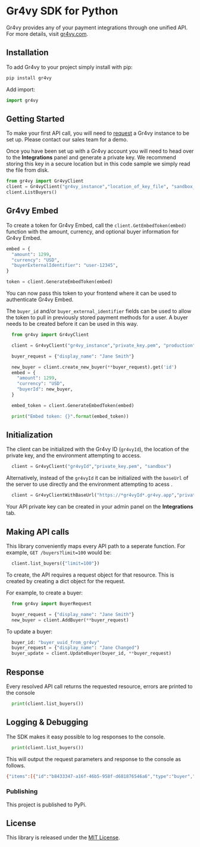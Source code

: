 # Gr4vy SDK for Python

Gr4vy provides any of your payment integrations through one unified API. For
more details, visit [gr4vy.com](https://gr4vy.com).

## Installation

To add Gr4vy to your project simply install with pip:

```python
pip install gr4vy
```

Add import:

```python
import gr4vy
```

## Getting Started

To make your first API call, you will need to [request](https://gr4vy.com) a
Gr4vy instance to be set up. Please contact our sales team for a demo.

Once you have been set up with a Gr4vy account you will need to head over to the
**Integrations** panel and generate a private key. We recommend storing this key
in a secure location but in this code sample we simply read the file from disk.

```python
from gr4vy import Gr4vyClient
client = Gr4vyClient("gr4vy_instance","location_of_key_file", "sandbox_or_production")
client.ListBuyers()

```

## Gr4vy Embed

To create a token for Gr4vy Embed, call the `client.GetEmbedToken(embed)`
function with the amount, currency, and optional buyer information for Gr4vy
Embed.

```python
embed = {
  "amount": 1299,
  "currency": "USD",
  "buyerExternalIdentifier": "user-12345",
}

token = client.GenerateEmbedToken(embed)
```

You can now pass this token to your frontend where it can be used to
authenticate Gr4vy Embed.

The `buyer_id` and/or `buyer_external_identifier` fields can be used to allow
the token to pull in previously stored payment methods for a user. A buyer
needs to be created before it can be used in this way.

```python
  from gr4vy import Gr4vyClient

  client = Gr4vyClient("gr4vy_instance","private_key.pem", "production")

  buyer_request = {"display_name": "Jane Smith"}

  new_buyer = client.create_new_buyer(**buyer_request).get('id')
  embed = {
    "amount": 1299,
    "currency": "USD",
    "buyerId": new_buyer,
  }

  embed_token = client.GenerateEmbedToken(embed)

  print("Embed token: {}".format(embed_token))
```

## Initialization

The client can be initialized with the Gr4vy ID (`gr4vyId`), the location of the private key, and the environment attempting to access.

```python
  client = Gr4vyClient("gr4vyId","private_key.pem", "sandbox")
```

Alternatively, instead of the `gr4vyId` it can be initialized with the `baseUrl`
of the server to use directly and the environment attempting to acess .

```python
  client = Gr4vyClientWithBaseUrl("https://*gr4vyId*.gr4vy.app","private_key.pem", "sandbox")
```

Your API private key can be created in your admin panel on the **Integrations**
tab.


## Making API calls

This library conveniently maps every API path to a seperate function. For
example, `GET /buyers?limit=100` would be:

```python
  client.list_buyers({"limit=100"})
```

To create, the API requires a request object for that resource. This is created by creating a dict object for the request.

For example, to create a buyer:

```python
  from gr4vy import BuyerRequest

  buyer_request = {"display_name": "Jane Smith"}
  new_buyer = client.AddBuyer(**buyer_request)

```

To update a buyer:

```python
  buyer_id: "buyer_uuid_from_gr4vy"
  buyer_request = {"display_name": "Jane Changed")
  buyer_update = client.UpdateBuyer(buyer_id, **buyer_request)
```

## Response

Every resolved API call returns the requested resource, errors are printed to the console


```python
  print(client.list_buyers())
```

## Logging & Debugging

The SDK makes it easy possible to log responses to the console.

```python
  print(client.list_buyers())
```

This will output the request parameters and response to the console as follows.

```sh
{"items":[{"id":"b8433347-a16f-46b5-958f-d681876546a6","type":"buyer","display_name":"Jane Smith","external_identifier":None,"created_at":"2021-04-22T06:51:16.910297+00:00","updated_at":"2021-04-22T07:18:49.816242+00:00"}],"limit":1,"next_cursor":"fAA0YjY5NmU2My00NzY5LTQ2OGMtOTEyNC0xODVjMDdjZTY5MzEAMjAyMS0wNC0yMlQwNjozNTowNy4yNTMxMDY","previous_cursor":None}
```

### Publishing

This project is published to PyPi.

## License

This library is released under the [MIT License](LICENSE).
